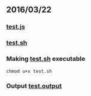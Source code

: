 ## 2016/03/22

### [test.js](https://github.com/bigdata-mindstorms/node-playground/blob/gh-pages/LivingProgram/2016/03/22/test.js)

### [test.sh](https://github.com/bigdata-mindstorms/node-playground/blob/gh-pages/LivingProgram/2016/03/22/test.sh)

### Making [test.sh](https://github.com/bigdata-mindstorms/node-playground/blob/gh-pages/LivingProgram/2016/03/22/test.sh) executable
```shell
chmod u+x test.sh
```

### Output [test.output](https://github.com/bigdata-mindstorms/node-playground/blob/gh-pages/LivingProgram/2016/03/22/test.output)
 
